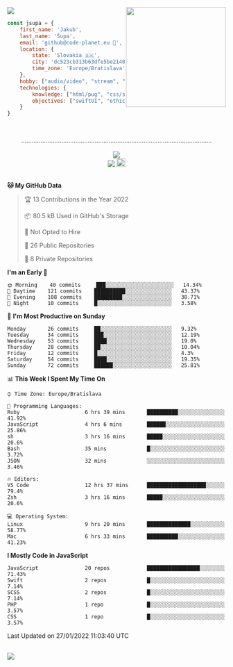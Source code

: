 
<img src="https://creepy-corp.eu/pika-bg.png">
<img align='right' src="https://creepy-corp.eu/pika.gif" width="230">
<br>

```js
const jsupa = {
    first_name: 'Jakub',
    last_name: 'Šupa',
    email: 'github@code-planet.eu 📧',
    location: {
        state: 'Slovakia 🇸🇰',
        city: 'dc523cb313b63dfe5be2140b0c05b3bc',
        time_zone: 'Europe/Bratislava'
    },
    hobby: ["audio/video", "stream", "3D modelling/printing", "crypto (XRP 🤍)", "IoT/DIY", "tech"],
    technologies: {
        knowledge: ["html/pug", "css/scss", "javascript/jquery", "vue/react", "nodejs", "ruby on rails", "php", "pgsql/mysql"],
        objectives: ["swiftUI", "ethical hacking", "boost all knowledge to master class"]
    }
}

  ```

<br>
<p align="center">
.............................................................................................................
<br><br>
<a href="https://wakatime.com/@698e3ae2-2e7a-4cf6-a9e7-192f2b7d1525"><img src="https://wakatime.com/badge/user/698e3ae2-2e7a-4cf6-a9e7-192f2b7d1525.svg"></a><br>
<img src="https://visitor-badge.laobi.icu/badge?page_id=jsupa.jsupa">
<a href='https://ko-fi.com/Y8Y246Y0V' target='_blank'>
    <img src="https://img.shields.io/badge/buy%20me%20a%20coffee-donate-yellow.svg" alt="Buy Me A Coffee donate button" height="20px"/>
</a>
<br><br>

<!--START_SECTION:waka-->
**🐱 My GitHub Data** 

> 🏆 13 Contributions in the Year 2022
 > 
> 📦 80.5 kB Used in GitHub's Storage 
 > 
> 🚫 Not Opted to Hire
 > 
> 📜 26 Public Repositories 
 > 
> 🔑 8 Private Repositories  
 > 
**I'm an Early 🐤** 

```text
🌞 Morning    40 commits     ███░░░░░░░░░░░░░░░░░░░░░░   14.34% 
🌆 Daytime    121 commits    ██████████░░░░░░░░░░░░░░░   43.37% 
🌃 Evening    108 commits    █████████░░░░░░░░░░░░░░░░   38.71% 
🌙 Night      10 commits     █░░░░░░░░░░░░░░░░░░░░░░░░   3.58%

```
📅 **I'm Most Productive on Sunday** 

```text
Monday       26 commits     ██░░░░░░░░░░░░░░░░░░░░░░░   9.32% 
Tuesday      34 commits     ███░░░░░░░░░░░░░░░░░░░░░░   12.19% 
Wednesday    53 commits     ████░░░░░░░░░░░░░░░░░░░░░   19.0% 
Thursday     28 commits     ██░░░░░░░░░░░░░░░░░░░░░░░   10.04% 
Friday       12 commits     █░░░░░░░░░░░░░░░░░░░░░░░░   4.3% 
Saturday     54 commits     ████░░░░░░░░░░░░░░░░░░░░░   19.35% 
Sunday       72 commits     ██████░░░░░░░░░░░░░░░░░░░   25.81%

```


📊 **This Week I Spent My Time On** 

```text
⌚︎ Time Zone: Europe/Bratislava

💬 Programming Languages: 
Ruby                     6 hrs 39 mins       ██████████░░░░░░░░░░░░░░░   41.92% 
JavaScript               4 hrs 6 mins        ██████░░░░░░░░░░░░░░░░░░░   25.86% 
sh                       3 hrs 16 mins       █████░░░░░░░░░░░░░░░░░░░░   20.6% 
Bash                     35 mins             █░░░░░░░░░░░░░░░░░░░░░░░░   3.72% 
JSON                     32 mins             ░░░░░░░░░░░░░░░░░░░░░░░░░   3.46%

🔥 Editors: 
VS Code                  12 hrs 37 mins      ███████████████████░░░░░░   79.4% 
Zsh                      3 hrs 16 mins       █████░░░░░░░░░░░░░░░░░░░░   20.6%

💻 Operating System: 
Linux                    9 hrs 20 mins       ██████████████░░░░░░░░░░░   58.77% 
Mac                      6 hrs 33 mins       ██████████░░░░░░░░░░░░░░░   41.23%

```

**I Mostly Code in JavaScript** 

```text
JavaScript               20 repos            █████████████████░░░░░░░░   71.43% 
Swift                    2 repos             █░░░░░░░░░░░░░░░░░░░░░░░░   7.14% 
SCSS                     2 repos             █░░░░░░░░░░░░░░░░░░░░░░░░   7.14% 
PHP                      1 repo              █░░░░░░░░░░░░░░░░░░░░░░░░   3.57% 
CSS                      1 repo              █░░░░░░░░░░░░░░░░░░░░░░░░   3.57%

```



 Last Updated on 27/01/2022 11:03:40 UTC
<!--END_SECTION:waka-->

</p><br>
<img src="https://creepy-corp.eu/pika-bg-bottom.png">
